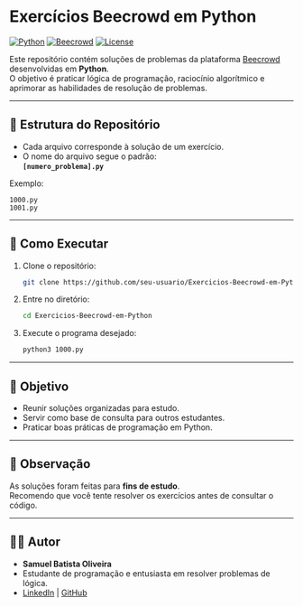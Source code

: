 # Exercícios Beecrowd em Python

[![Python](https://img.shields.io/badge/Python-3.x-blue?logo=python)](https://www.python.org/)
[![Beecrowd](https://img.shields.io/badge/Beecrowd-Online_Judge-orange)](https://www.beecrowd.com.br/)
[![License](https://img.shields.io/badge/license-MIT-green)](LICENSE)

Este repositório contém soluções de problemas da plataforma [Beecrowd](https://www.beecrowd.com.br/) desenvolvidas em **Python**.  
O objetivo é praticar lógica de programação, raciocínio algorítmico e aprimorar as habilidades de resolução de problemas.

---

## 📂 Estrutura do Repositório

- Cada arquivo corresponde à solução de um exercício.
- O nome do arquivo segue o padrão:  
  **`[numero_problema].py`**

Exemplo:  
```
1000.py
1001.py
```

---

## 🚀 Como Executar

1. Clone o repositório:
   ```bash
   git clone https://github.com/seu-usuario/Exercicios-Beecrowd-em-Python.git
   ```
2. Entre no diretório:
   ```bash
   cd Exercicios-Beecrowd-em-Python
   ```
3. Execute o programa desejado:
   ```bash
   python3 1000.py
   ```

---

## 🎯 Objetivo

- Reunir soluções organizadas para estudo.
- Servir como base de consulta para outros estudantes.
- Praticar boas práticas de programação em Python.

---

## 📌 Observação

As soluções foram feitas para **fins de estudo**.  
Recomendo que você tente resolver os exercícios antes de consultar o código.

---

## 👨‍💻 Autor

- **Samuel Batista Oliveira**  
- Estudante de programação e entusiasta em resolver problemas de lógica.  
- [LinkedIn](https://linkedin.com/in/seu-usuario) | [GitHub](https://github.com/seu-usuario)
